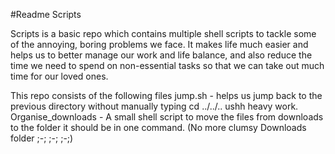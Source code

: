 #Readme
Scripts

Scripts is a basic repo which contains multiple shell scripts to tackle some of the annoying, boring problems we face. It makes life much easier and helps us to better manage our work and life balance, and also reduce the time we need to spend on non-essential tasks so that we can take out much time for our loved ones.

This repo consists of the following files 
jump.sh - helps us jump back to the previous directory without manually typing cd ../../.. ushh heavy work.
Organise_downloads - A small shell script to move the files from downloads to the folder it should be in one command. (No more clumsy Downloads folder ;-; ;-; ;-;)

